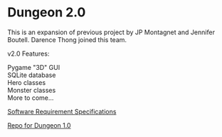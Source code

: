 # Dungeon 2.0


This is an expansion of previous project by JP Montagnet and Jennifer Boutell. Darence Thong joined this team.

v2.0 Features:  
  
Pygame "3D" GUI  
SQLite database  
Hero classes  
Monster classes  
More to come...  

[Software Requirement Specifications](https://github.com/darenceT/dungeon_2.0/blob/main/docs/Software_Requirements_Specifications.docx)

[Repo for Dungeon 1.0](https://github.com/jenniferboutell/DungeonAdventure)